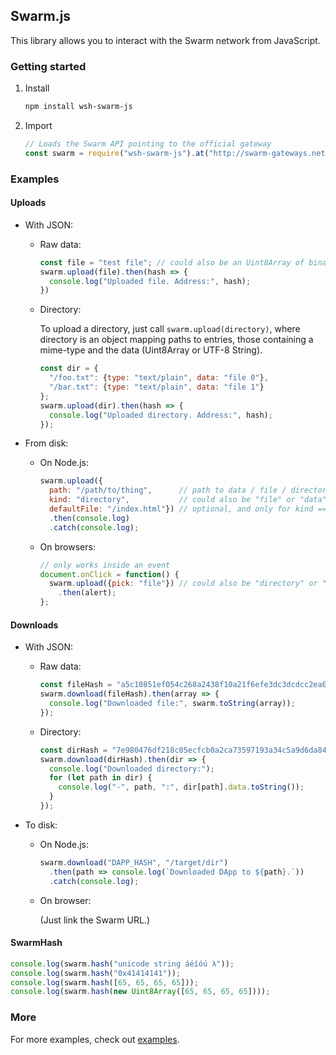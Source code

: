 ## Swarm.js

This library allows you to interact with the Swarm network from JavaScript.

### Getting started

1. Install

    ```bash
    npm install wsh-swarm-js
    ```

2. Import

    ```javascript
    // Loads the Swarm API pointing to the official gateway
    const swarm = require("wsh-swarm-js").at("http://swarm-gateways.net");
    ```

### Examples

#### Uploads

- With JSON:

    - Raw data:

        ```javascript
        const file = "test file"; // could also be an Uint8Array of binary data
        swarm.upload(file).then(hash => {
          console.log("Uploaded file. Address:", hash);
        })
        ```

    - Directory:

        To upload a directory, just call `swarm.upload(directory)`, where directory is an object mapping paths to entries, those containing a mime-type and the data (Uint8Array or UTF-8 String).

        ```javascript
        const dir = {
          "/foo.txt": {type: "text/plain", data: "file 0"},
          "/bar.txt": {type: "text/plain", data: "file 1"}
        };
        swarm.upload(dir).then(hash => {
          console.log("Uploaded directory. Address:", hash);
        });
        ```

- From disk:

    - On Node.js:

        ```javascript
        swarm.upload({
          path: "/path/to/thing",      // path to data / file / directory
          kind: "directory",           // could also be "file" or "data"
          defaultFile: "/index.html"}) // optional, and only for kind === "directory"
          .then(console.log)
          .catch(console.log);
        ```

    - On browsers:

        ```javascript
        // only works inside an event
        document.onClick = function() {
          swarm.upload({pick: "file"}) // could also be "directory" or "data"
            .then(alert);
        };
        ```

#### Downloads

- With JSON:

    - Raw data:

        ```javascript
        const fileHash = "a5c10851ef054c268a2438f10a21f6efe3dc3dcdcc2ea0e6a1a7a38bf8c91e23";
        swarm.download(fileHash).then(array => {
          console.log("Downloaded file:", swarm.toString(array));
        });
        ```

    - Directory:

        ```javascript
        const dirHash = "7e980476df218c05ecfcb0a2ca73597193a34c5a9d6da84d54e295ecd8e0c641";
        swarm.download(dirHash).then(dir => {
          console.log("Downloaded directory:");
          for (let path in dir) {
            console.log("-", path, ":", dir[path].data.toString());
          }
        });
        ```

- To disk:

    - On Node.js:

        ```javascript
        swarm.download("DAPP_HASH", "/target/dir")
          .then(path => console.log(`Downloaded DApp to ${path}.`))
          .catch(console.log);
        ```

    - On browser:

        (Just link the Swarm URL.)

#### SwarmHash

```javascript
console.log(swarm.hash("unicode string áéíóú λ"));
console.log(swarm.hash("0x41414141"));
console.log(swarm.hash([65, 65, 65, 65]));
console.log(swarm.hash(new Uint8Array([65, 65, 65, 65])));
```

### More

For more examples, check out [examples](/examples).

